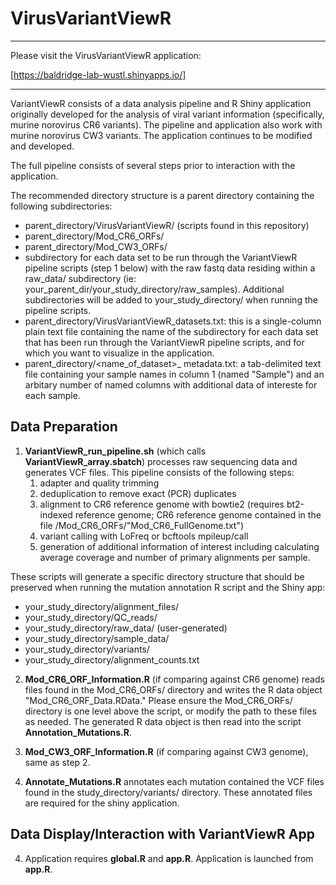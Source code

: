 # VirusVariantViewR
------

Please visit the VirusVariantViewR application:

[https://baldridge-lab-wustl.shinyapps.io/]

------

VariantViewR consists of a data analysis pipeline and R Shiny application originally developed for the analysis of viral variant information (specifically, murine norovirus CR6 variants). The pipeline and application also work with murine norovirus CW3 variants.  The application continues to be modified and developed.

The full pipeline consists of several steps prior to interaction with the application.

The recommended directory structure is a parent directory containing the following subdirectories:
* parent_directory/VirusVariantViewR/ (scripts found in this repository)
* parent_directory/Mod_CR6_ORFs/
* parent_directory/Mod_CW3_ORFs/
* subdirectory for each data set to be run through the VariantViewR pipeline scripts (step 1 below) with the raw fastq data residing within a raw_data/ subdirectory (ie: your_parent_dir/your_study_directory/raw_samples).  Additional subdirectories will be added to your_study_directory/ when running the pipeline scripts.
* parent_directory/VirusVariantViewR_datasets.txt:  this is a single-column plain text file containing the name of the subdirectory for each data set that has been run through the VariantViewR pipeline scripts, and for which you want to visualize in the application.
* parent_directory/<name_of_dataset>_ metadata.txt: a tab-delimited text file containing your sample names in column 1 (named "Sample") and an arbitary number of named columns with additional data of intereste for each sample.

## Data Preparation 

1. **VariantViewR_run_pipeline.sh** (which calls **VariantViewR_array.sbatch**) processes raw sequencing data and generates VCF files.  This pipeline consists of the following steps:
	1. adapter and quality trimming
	2. deduplication to remove exact (PCR) duplicates
	3. alignment to CR6 reference genome with bowtie2 (requires bt2-indexed reference genome; CR6 reference genome contained in the file /Mod_CR6_ORFs/"Mod_CR6_FullGenome.txt")
	4. variant calling with LoFreq or bcftools mpileup/call
	5. generation of additional information of interest including calculating average coverage and number of primary alignments per sample.
	
These scripts will generate a specific directory structure that should be preserved when running the mutation annotation R script and the Shiny app:

* your_study_directory/alignment_files/
* your_study_directory/QC_reads/
* your_study_directory/raw_data/ (user-generated)
* your_study_directory/sample_data/
* your_study_directory/variants/
* your_study_directory/alignment_counts.txt

2. **Mod_CR6_ORF_Information.R** (if comparing against CR6 genome) reads files found in the Mod_CR6_ORFs/ directory and writes the R data object "Mod_CR6_ORF_Data.RData."  Please ensure the Mod_CR6_ORFs/ directory is one level above the script, or modify the path to these files as needed. The generated R data object is then read into the script **Annotation_Mutations.R**.

3. **Mod_CW3_ORF_Information.R** (if comparing against CW3 genome), same as step 2.
	
3. **Annotate_Mutations.R** annotates each mutation contained the VCF files found in the study_directory/variants/ directory.  These annotated files are required for the shiny application.
	
## Data Display/Interaction with VariantViewR App

4. Application requires **global.R** and **app.R**.  Application is launched from **app.R**.

